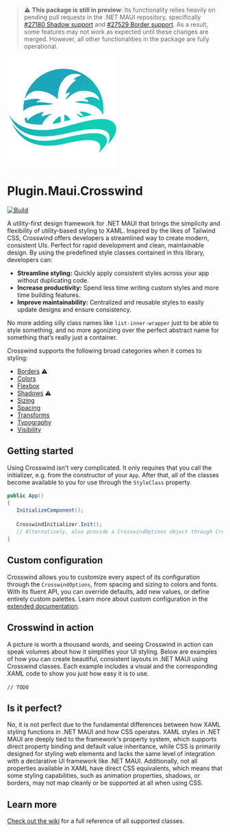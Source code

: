> :warning: **This package is still in preview**: Its functionality relies heavily on pending pull requests in the .NET MAUI repository, specifically [#27180 Shadow support](https://github.com/dotnet/maui/pull/27180) and [#27529 Border support](https://github.com/dotnet/maui/pull/27529). As a result, some features may not work as expected until these changes are merged. However, all other functionalities in the package are fully operational.

![Crosswind Logo](https://raw.githubusercontent.com/sthewissen/Plugin.Maui.Crosswind/refs/heads/main/nuget.png)

# Plugin.Maui.Crosswind

 [![Build](https://github.com/sthewissen/Plugin.Maui.Crosswind/actions/workflows/ci.yml/badge.svg?branch=main)](https://github.com/sthewissen/Plugin.Maui.Crosswind/actions/workflows/ci.yml)
 
 A utility-first design framework for .NET MAUI that brings the simplicity and flexibility of utility-based styling to XAML. Inspired by the likes of Tailwind CSS, Crosswind offers developers a streamlined way to create modern, consistent UIs. Perfect for rapid development and clean, maintainable design. By using the predefined style classes contained in this library, developers can:

- **Streamline styling:** Quickly apply consistent styles across your app without duplicating code.
- **Increase productivity:** Spend less time writing custom styles and more time building features.
- **Improve maintainability:** Centralized and reusable styles to easily update designs and ensure consistency. 

No more adding silly class names like `list-inner-wrapper` just to be able to style something, and no more agonizing over the perfect abstract name for something that’s really just a container.

Crosswind supports the following broad categories when it comes to styling:

- [Borders](https://github.com/sthewissen/Plugin.Maui.Crosswind/wiki/Borders) ⚠️
- [Colors](https://github.com/sthewissen/Plugin.Maui.Crosswind/wiki/Colors)
- [Flexbox](https://github.com/sthewissen/Plugin.Maui.Crosswind/wiki/Flexbox)
- [Shadows](https://github.com/sthewissen/Plugin.Maui.Crosswind/wiki/Shadows) ⚠️
- [Sizing](https://github.com/sthewissen/Plugin.Maui.Crosswind/wiki/Sizing)
- [Spacing](https://github.com/sthewissen/Plugin.Maui.Crosswind/wiki/Spacing)
- [Transforms](https://github.com/sthewissen/Plugin.Maui.Crosswind/wiki/Transforms)
- [Typography](https://github.com/sthewissen/Plugin.Maui.Crosswind/wiki/Typography)
- [Visibility](https://github.com/sthewissen/Plugin.Maui.Crosswind/wiki/Visibility)

## Getting started
Using Crosswind isn't very complicated. It only requires that you call the initializer, e.g. from the constructor of your `App`. After that, all of the classes become available to you for use through the `StyleClass` property.

```csharp
public App()
{
   InitializeComponent();

   CrosswindInitializer.Init();
   // Alternatively, also provide a CrosswindOptions object through CrosswindOptionsBuilder.
}
```

## Custom configuration
Crosswind allows you to customize every aspect of its configuration through the `CrosswindOptions`, from spacing and sizing to colors and fonts. With its fluent API, you can override defaults, add new values, or define entirely custom palettes. Learn more about custom configuration in the [extended documentation](https://github.com/sthewissen/Plugin.Maui.Crosswind/wiki/Configuration).

## Crosswind in action
A picture is worth a thousand words, and seeing Crosswind in action can speak volumes about how it simplifies your UI styling. Below are examples of how you can create beautiful, consistent layouts in .NET MAUI using Crosswind classes. Each example includes a visual and the corresponding XAML code to show you just how easy it is to use.

`// TODO`

## Is it perfect?

No, it is not perfect due to the fundamental differences between how XAML styling functions in .NET MAUI and how CSS operates. XAML styles in .NET MAUI are deeply tied to the framework's property system, which supports direct property binding and default value inheritance, while CSS is primarily designed for styling web elements and lacks the same level of integration with a declarative UI framework like .NET MAUI. Additionally, not all properties available in XAML have direct CSS equivalents, which means that some styling capabilities, such as animation properties, shadows, or borders, may not map cleanly or be supported at all when using CSS.

## Learn more

[Check out the wiki](https://github.com/sthewissen/Plugin.Maui.Crosswind/wiki/) for a full reference of all supported classes.
